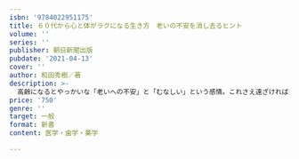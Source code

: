```yaml
---
isbn: '9784022951175'
title: ６０代から心と体がラクになる生き方　老いの不安を消し去るヒント
volume: ''
series: ''
publisher: 朝日新聞出版
pubdate: '2021-04-13'
cover: ''
author: 和田秀樹／著
description: >-
  高齢になるとやっかいな「老いへの不安」と「むなしい」という感情。これさえ遠ざければ日々の喜び、意欲、体調までが本来の状態に。不安や「むなしく」ならないコツはムリに「探さない」こと。何を？　「やりたいこと」「居場所」「お金」を……高齢者医療の第一人者による、ラクして元気になるヒント。
price: '750'
genre: ''
target: 一般
format: 新書
content: 医学・歯学・薬学

---
```

